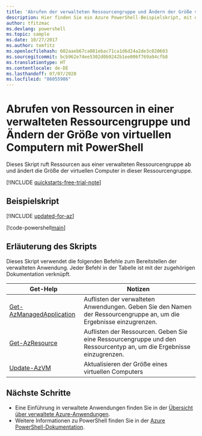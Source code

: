 ```yaml
---
title: 'Abrufen der verwalteten Ressourcengruppe und Ändern der Größe von virtuellen Computern: Azure PowerShell'
description: Hier finden Sie ein Azure PowerShell-Beispielskript, mit dem eine verwaltete Ressourcengruppe für eine verwaltete Azure-Anwendung abgerufen wird. Das Skript ändert die Größe der virtuellen Computer.
author: tfitzmac
ms.devlang: powershell
ms.topic: sample
ms.date: 10/27/2017
ms.author: tomfitz
ms.openlocfilehash: 602aaeb67ca081ebac71ca1d6d24a2de3c020603
ms.sourcegitcommit: bcb962e74ee5302d0b9242b1ee006f769a94cfb8
ms.translationtype: HT
ms.contentlocale: de-DE
ms.lasthandoff: 07/07/2020
ms.locfileid: "86055986"
---
```

# <a name="get-resources-in-a-managed-resource-group-and-resize-vms-with-powershell"></a>Abrufen von Ressourcen in einer verwalteten Ressourcengruppe und Ändern der Größe von virtuellen Computern mit PowerShell

Dieses Skript ruft Ressourcen aus einer verwalteten Ressourcengruppe ab und ändert die Größe der virtuellen Computer in dieser Ressourcengruppe.

[!INCLUDE [quickstarts-free-trial-note](../../../../includes/quickstarts-free-trial-note.md)]

## <a name="sample-script"></a>Beispielskript

[!INCLUDE [updated-for-az](../../../../includes/updated-for-az.md)]

[!code-powershell[main](../../../../powershell_scripts/managed-applications/get-application/get-application.ps1 "Get application")]


## <a name="script-explanation"></a>Erläuterung des Skripts

Dieses Skript verwendet die folgenden Befehle zum Bereitstellen der verwalteten Anwendung. Jeder Befehl in der Tabelle ist mit der zugehörigen Dokumentation verknüpft.

| Get-Help | Notizen |
|---|---|
| [Get-AzManagedApplication](/powershell/module/az.resources/get-azmanagedapplication) | Auflisten der verwalteten Anwendungen. Geben Sie den Namen der Ressourcengruppe an, um die Ergebnisse einzugrenzen. |
| [Get-AzResource](/powershell/module/az.resources/get-azresource) | Auflisten der Ressourcen. Geben Sie eine Ressourcengruppe und den Ressourcentyp an, um die Ergebnisse einzugrenzen. |
| [Update-AzVM](/powershell/module/az.compute/update-azvm) | Aktualisieren der Größe eines virtuellen Computers |


## <a name="next-steps"></a>Nächste Schritte

* Eine Einführung in verwaltete Anwendungen finden Sie in der [Übersicht über verwaltete Azure-Anwendungen](../overview.md).
* Weitere Informationen zu PowerShell finden Sie in der [Azure PowerShell-Dokumentation](/powershell/azure/get-started-azureps).
